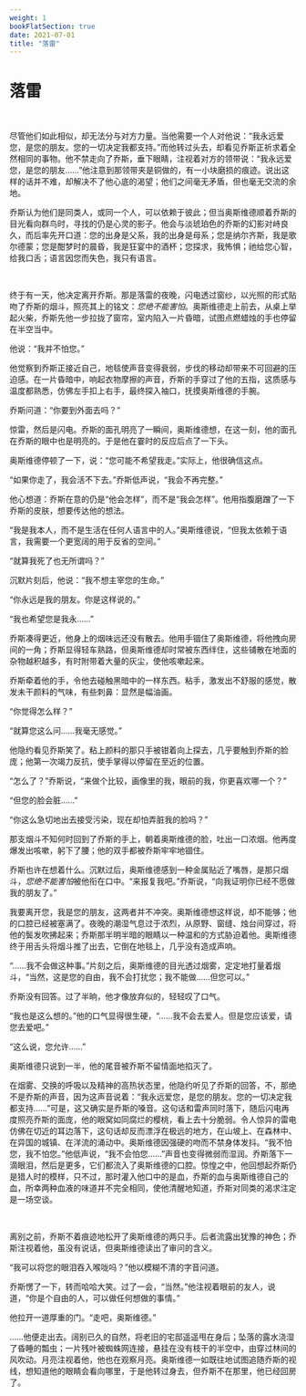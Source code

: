 ```yaml
---
weight: 1
bookFlatSection: true
date: 2021-07-01
title: "落雷"
---
```



# 落雷

<br/>

尽管他们如此相似，却无法分与对方力量。当他需要一个人对他说：“我永远爱您，是您的朋友。您的一切决定我都支持。”而他转过头去，却看见乔斯正祈求着全然相同的事物。他不禁走向了乔斯，垂下眼睛，注视着对方的领带说：“我永远爱您，是您的朋友……”他注意到那领带夹是铜做的，有一小块磨损的痕迹。说出这样的话并不难，却解决不了他心底的渴望；他们之间毫无矛盾，但也毫无交流的余地。

乔斯认为他们是同类人，或同一个人，可以依赖于彼此；但当奥斯维德顺着乔斯的目光看向群鸟时，寻找的仍是心灵的影子。他会与淡琥珀色的乔斯的幻影对峙良久，而后率先开口道：您的出身是父系，我的出身是母系；您是纳尔齐斯，我是歌尔德蒙；您是酣梦时的晨昏，我是狂宴中的酒杯；您探求，我怖惧；祂给您心智，给我口舌；语言因您而失色，我只有语言。

<br/>

终于有一天，他决定离开乔斯。那是落雷的夜晚，闪电透过窗纱，以光照的形式贴吻了乔斯的烟斗，照亮其上的铭文：*您绝不能害怕*。奥斯维德走上前去，从桌上举起火柴，乔斯先他一步拉拢了窗帘，室内陷入一片昏暗，试图点燃蜡烛的手也停留在半空当中。

他说：“我并不怕您。”

他觉察到乔斯正接近自己，地毯使声音变得衰弱，步伐的移动却带来不可回避的压迫感。在一片昏暗中，响起衣物摩擦的声音，乔斯的手穿过了他的五指，这质感与温度都熟悉，仿佛左手扣上右手，最终探入袖口，抚摸奥斯维德的手腕。

乔斯问道：“你要到外面去吗？”

惊雷，然后是闪电。乔斯的面孔明亮了一瞬间，奥斯维德想，在这一刻，他的面孔在乔斯的眼中也是明亮的。于是他在霎时的反应后点了一下头。

奥斯维德停顿了一下，说：“您可能不希望我走。”实际上，他很确信这点。

“如果你走了，我会活不下去。”乔斯低声说，“我会不再完整。”

他心想道：乔斯在意的仍是“他会怎样”，而不是“我会怎样”。他用指腹磨蹭了一下乔斯的皮肤，想要传达他的想法。

“我是我本人，而不是生活在任何人语言中的人。”奥斯维德说，“但我太依赖于语言，我需要一个更宽阔的用于反省的空间。”

“就算我死了也无所谓吗？”

沉默片刻后，他说：“我不想主宰您的生命。”

“你永远是我的朋友。你是这样说的。”

“我也希望您是我永……”

乔斯凑得更近，他身上的烟味远还没有散去。他用手锢住了奥斯维德，将他拽向房间的一角；乔斯显得轻车熟路，但奥斯维德却时常被东西绊住，这些铺散在地面的杂物越积越多，有时附带着大量的灰尘，使他咳嗽起来。

乔斯牵着他的手，令他去碰触黑暗中的一样东西。粘手，激发出不舒服的感觉，散发未干颜料的气味，有些刺鼻：显然是幅油画。

“你觉得怎么样？”

“就算您这么问……我毫无感觉。”

他隐约看见乔斯笑了。粘上颜料的那只手被钳着向上探去，几乎要触到乔斯的脸庞；他第一次竭力反抗，使手掌得以停留在至近的位置。

“怎么了？”乔斯说，“来做个比较，画像里的我，眼前的我，你更喜欢哪一个？”

“但您的脸会脏……”

“你这么急切地出去接受污染，现在却怕弄脏我的脸吗？”

那支烟斗不知何时回到了乔斯的手上，朝着奥斯维德的脸，吐出一口浓烟。他再度爆发出咳嗽，躬下了腰；他的双手都被乔斯牢牢地锢住。

乔斯也许在想着什么。沉默过后，奥斯维德感到一种金属贴近了嘴唇，是那只烟斗，*您绝不能害怕*被他衔在口中。“来报复我吧。”乔斯说，“向我证明你已经不愿做我的朋友了。”

我要离开您，我是您的朋友，这两者并不冲突。奥斯维德想这样说，却不能够；他的口腔已经被塞满了。夜晚的潮湿气息过于浓烈，从原野、窗缝、烛台间穿过，将他的鬓发吹拂起来；乔斯那半明半暗的眼睛以一种温和的方式胁迫着他。奥斯维德终于用舌头将烟斗推了出去，它倒在地毯上，几乎没有造成声响。

“……我不会做这种事。”片刻之后，奥斯维德的目光透过烟雾，定定地打量着烟斗，“当然，这是您的自由，我不会打扰您；我不能做……但您可以。”

乔斯没有回答。过了半晌，他才像放弃似的，轻轻叹了口气。

“我也是这么想的。”他的口气显得很生硬，“……我不会去爱人。但是您应该爱，请您去爱吧。”

“这么说，您允许……”

奥斯维德只说到一半，他的尾音被乔斯不留情面地掐灭了。

在烟雾、交换的呼吸以及精神的高热状态里，他隐约听见了乔斯的回答，不，那绝不是乔斯的声音，因为这声音说着：“我永远爱您，是您的朋友。您的一切决定我都支持……”可是，这又确实是乔斯的嗓音。这句话和雷声同时落下，随后闪电再度照亮乔斯的面庞，他的眼窝如同腐烂的樱桃，看上去十分脆弱。令人惊异的雷电仿佛在切近的耳边落下，这句话却反而漂浮在极远的地方，在山坡上、在森林中、在异国的城镇、在洋流的涌动中。奥斯维德因强硬的吻而不禁身体发抖。“我不怕您，我不怕您。”他低声说，“我不会怕您……”声音也变得微弱而湿润。乔斯落下一滴眼泪，然后是更多，它们都流入了奥斯维德的口腔。惊惶之中，他回想起乔斯仍是猎人时的模样，只不过，那时灌入他口中的是血，乔斯的血与奥斯维德自己的血，所幸两种血液的味道并不完全相同，使他清醒地知道，乔斯对同类的渴求注定是一场空谈。

<br/>

离别之前，乔斯不着痕迹地松开了奥斯维德的两只手。后者流露出犹豫的神色；乔斯注视着他，虽没有说话，但奥斯维德读出了审问的含义。

“我可以将您的眼泪吞入喉咙吗？”他以模糊不清的字音问道。

乔斯愣了一下，转而哈哈大笑。过了一会，“当然。”他注视着眼前的友人，说道，“你是个自由的人，可以做任何想做的事情。”

他拉开一道厚重的门。“走吧，奥斯维德。”

……他便走出去。阔别已久的自然，将老旧的宅邸遥遥甩在身后；坠落的露水浇湿了昏睡的瓢虫；一片残叶被蜘蛛网连接，悬挂在没有枝干的半空中，由穿过林间的风吹动。月亮注视着他，他也在观察月亮。奥斯维德一如既往地试图追随乔斯的视线，想知道他的眼睛会看向哪里，于是他转过身去，但乔斯不在那里，他已经回房了。